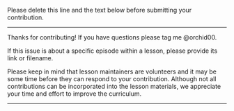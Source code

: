 Please delete this line and the text below before submitting your contribution.

---

Thanks for contributing! If you have questions please tag me @orchid00.  

If this issue is about a specific episode within a lesson, please provide its link or filename.

Please keep in mind that lesson maintainers are volunteers and it may be some time before they can respond to your contribution. Although not all contributions can be incorporated into the lesson materials, we appreciate your time and effort to improve the curriculum.

---
